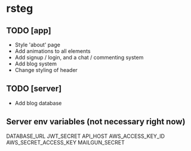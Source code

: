 # rsteg

## TODO [app]
- Style 'about' page
- Add animations to all elements
- Add signup / login, and a chat / commenting system
- Add blog system
- Change styling of header

## TODO [server]

- Add blog database

## Server env variables (not necessary right now)

DATABASE_URL
JWT_SECRET
API_HOST
AWS_ACCESS_KEY_ID
AWS_SECRET_ACCESS_KEY
MAILGUN_SECRET

